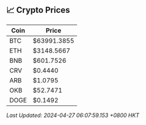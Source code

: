 ## 📈 Crypto Prices

| Coin | Price |
| ---- | ----- |
| BTC | $63991.3855 |
| ETH | $3148.5667 |
| BNB | $601.7526 |
| CRV | $0.4440 |
| ARB | $1.0795 |
| OKB | $52.7471 |
| DOGE | $0.1492 |

_Last Updated: 2024-04-27 06:07:59.153 +0800 HKT_